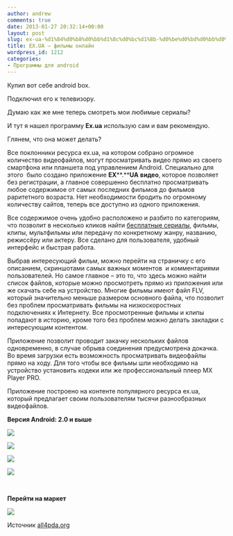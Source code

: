 ```yaml
---
author: andrew
comments: true
date: 2013-01-27 20:32:14+00:00
layout: post
slug: ex-ua-%d1%84%d0%b8%d0%bb%d1%8c%d0%bc%d1%8b-%d0%be%d0%bd%d0%bb%d0%b0%d0%b9%d0%bd
title: EX.UA – фильмы онлайн
wordpress_id: 1212
categories:
- Программы для android
---
```


Купил вот себе android box.





Подключил его к телевизору.





Думаю как же мне теперь смотреть мои любимые сериалы?





И тут я нашел программу **Ex.ua** использую сам и вам рекомендую.





Глянем, что она может делать?


 <!-- more -->






Все поклонники ресурса ex.ua, на котором собрано огромное количество видеофайлов, могут просматривать видео прямо из своего смартфона или планшета под управлением Android. Специально для этого  было создано приложение **EX****.****UA** **видео**, которое позволяет без регистрации, а главное совершенно бесплатно просматривать любое содержимое от самых последних фильмов до фильмов раритетного возраста. Нет необходимости бродить по огромному количеству сайтов, теперь все доступно из одного приложения.













Все содержимое очень удобно расположено и разбито по категориям, что позволит в несколько кликов найти [бесплатные сериалы](http://www.ivi.ru/videos/all/series/all/by_day/), фильмы, клипы, мультфильмы или передачу по конкретному жанру, названию, режиссёру или актеру. Все сделано для пользователя, удобный интерфейс и быстрая работа.





Выбрав интересующий фильм, можно перейти на страничку с его описанием, скриншотами самых важных моментов  и комментариями пользователей. Но самое главное – это то, что здесь можно найти список файлов, которые можно просмотреть прямо из приложения или же скачать себе на устройство. Многие фильмы имеют файл FLV, который значительно меньше размером основного файла, что позволит без проблем просматривать фильмы на низкоскоростных подключениях к Интернету. Все просмотренные фильмы и клипы попадают в историю, кроме того без проблем можно делать закладки с интересующим контентом.





Приложение позволит проводит закачку нескольких файлов одновременно, в случае обрыва соединения предусмотрена докачка. Во время загрузки есть возможность просматривать видеофайлы прямо на ходу. Для того чтобы все фильмы шли необходимо на устройство установить кодеки или же профессиональный плеер MX Player PRO.





Приложение построено на контенте популярного ресурса ex.ua, который предлагает своим пользователям тысячи разнообразных видеофайлов.













**Версия Android: 2.0 и выше**













![](http://all4pda.org/images/programs/multimedia/ex_ua/ex_ua1.jpg)





![](http://all4pda.org/images/programs/multimedia/ex_ua/ex_ua2.jpg)





![](http://all4pda.org/images/programs/multimedia/ex_ua/ex_ua3.jpg)





![](http://all4pda.org/images/programs/multimedia/ex_ua/ex_ua4.jpg)









 













**Перейти на маркет**





![](http://all4pda.org/media/images/Android-Market.png)








Источник [all4pda.org](http://all4pda.org/multimediya/exua-filmy-onlajn.html)
